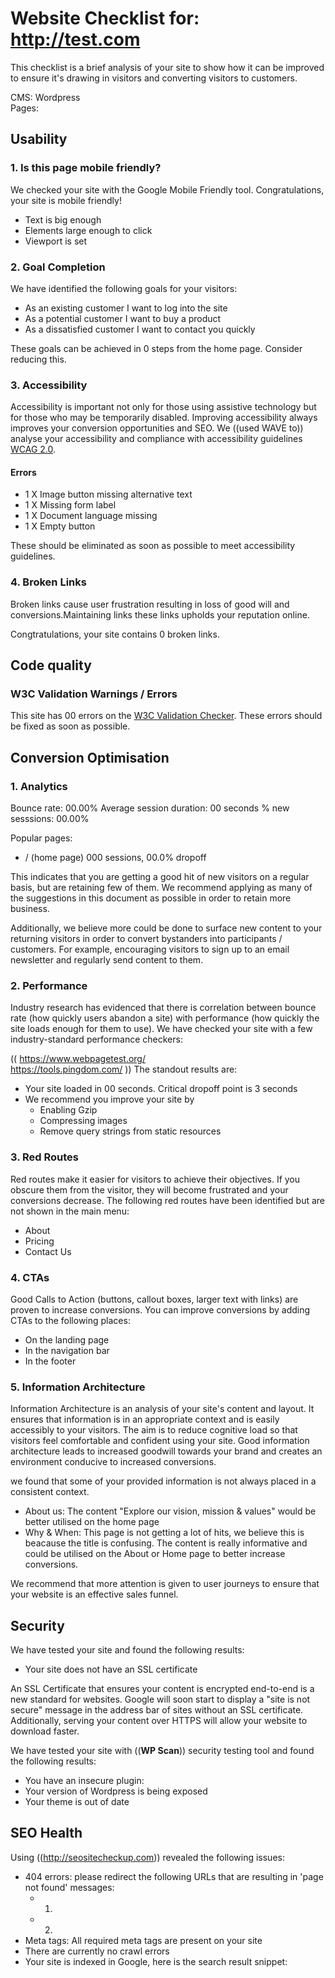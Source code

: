 # Website Checklist for: http://test.com

This checklist is a brief analysis of your site to show how it can be improved to ensure it's drawing in visitors and converting visitors to customers.

CMS: Wordpress  
Pages:  

## Usability

### 1. Is this page mobile friendly?

We checked your site with the Google Mobile Friendly tool. Congratulations, your site is mobile friendly!

- Text is big enough
- Elements large enough to click
- Viewport is set

### 2. Goal Completion

We have identified the following goals for your visitors:

- As an existing customer I want to log into the site
- As a potential customer I want to buy a product
- As a dissatisfied customer I want to contact you quickly

These goals can be achieved in 0 steps from the home page. Consider reducing this.

### 3. Accessibility

Accessibility is important not only for those using assistive technology but for those who may be temporarily disabled. Improving accessibility always improves your conversion opportunities and SEO. We ((used WAVE to)) analyse your accessibility and compliance with accessibility guidelines [WCAG 2.0](https://www.w3.org/TR/WCAG20/).

#### Errors
- 1 X Image button missing alternative text
- 1 X Missing form label
- 1 X Document language missing
- 1 X Empty button

These should be eliminated as soon as possible to meet accessibility guidelines.


### 4. Broken Links

Broken links cause user frustration resulting in loss of good will and conversions.Maintaining links these links upholds your reputation online. 

Congtratulations, your site contains 0 broken links.


## Code quality

### W3C Validation Warnings / Errors

This site has 00 errors on the [W3C Validation Checker](https://validator.w3.org/). These errors should be fixed as soon as possible. 


## Conversion Optimisation

### 1. Analytics

Bounce rate: 00.00%
Average session duration: 00 seconds
% new sesssions: 00.00%

Popular pages:
- / (home page) 000 sessions, 00.0% dropoff

This indicates that you are getting a good hit of new visitors on a regular basis, but are retaining few of them. We recommend applying as many of the suggestions in this document as possible in order to retain more business.

Additionally, we believe more could be done to surface new content to your returning visitors in order to convert bystanders into participants / customers. For example, encouraging visitors to sign up to an email newsletter and regularly send content to them.

### 2. Performance

Industry research has evidenced that there is correlation between bounce rate (how quickly users abandon a site) with performance (how quickly the site loads enough for them to use). We have checked your site with a few industry-standard performance checkers:

((
	https://www.webpagetest.org/  
	https://tools.pingdom.com/
))
The standout results are:

- Your site loaded in 00 seconds. Critical dropoff point is 3 seconds
- We recommend you improve your site by
	- Enabling Gzip
	- Compressing images
	- Remove query strings from static resources


### 3. Red Routes

Red routes make it easier for visitors to achieve their objectives. If you obscure them from the visitor, they will become frustrated and your conversions decrease. The following red routes have been identified but are not shown in the main menu:

- About
- Pricing
- Contact Us

### 4. CTAs

Good Calls to Action (buttons, callout boxes, larger text with links) are proven to increase conversions. You can improve conversions by adding CTAs to the following places:

- On the landing page
- In the navigation bar
- In the footer


### 5. Information Architecture

Information Architecture is an analysis of your site's content and layout. It ensures that information is in an appropriate context and is easily accessibly to your visitors. The aim is to reduce cognitive load so that visitors feel comfortable and confident using your site. Good information architecture leads to increased goodwill towards your brand and creates an environment conducive to increased conversions.

we found that some of your provided information is not always placed in a consistent context.

- About us: The content "Explore our vision, mission & values" would be better utilised on the home page
- Why & When: This page is not getting a lot of hits, we believe this is beacause the title is confusing. The content is really informative and could be utilised on the About or Home page to better increase conversions.

We recommend that more attention is given to user journeys to ensure that your website is an effective sales funnel.


## Security

We have tested your site and found the following results:

- Your site does not have an SSL certificate

An SSL Certificate that ensures your content is encrypted end-to-end is a new standard for websites. Google will soon start to display a "site is not secure" message in the address bar of sites without an SSL certificate. Additionally, serving your content over HTTPS will allow your website to download faster.

We have tested your site with ((**WP Scan**)) security testing tool and found the following results:

- You have an insecure plugin: 
- Your version of Wordpress is being exposed
- Your theme is out of date

## SEO Health

Using ((http://seositecheckup.com)) revealed the following issues:

- 404 errors: please redirect the following URLs that are resulting in 'page not found' messages:
	- 1)
	- 2)
- Meta tags: All required meta tags are present on your site
- There are currently no crawl errors
- Your site is indexed in Google, here is the search result snippet:


